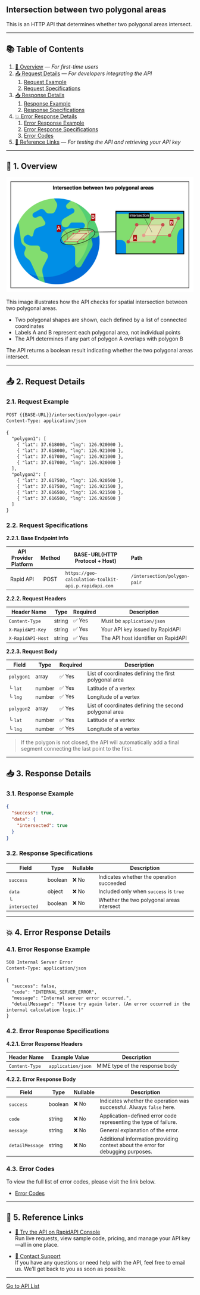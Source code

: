 ## Intersection between two polygonal areas

This is an HTTP API that determines whether two polygonal areas intersect.

---

## 📚 Table of Contents

1. [🧭 Overview](#-1-overview) — *For first-time users*
2. [📤 Request Details](#-2-request-details) — *For developers integrating the API*
    1. [Request Example](#21-request-example)
    2. [Request Specifications](#22-request-specifications)
3. [📥 Response Details](#-3-response-details)
    1. [Response Example](#31-response-example)
    2. [Response Specifications](#32-response-specifications)
4. [💥 Error Response Details](#-4-error-response-details)
    1. [Error Response Example](#41-error-response-example)
    2. [Error Response Specifications](#42-error-response-specifications)
    3. [Error Codes](#43-error-codes)
5. [🔗 Reference Links](#-5-reference-links) — *For testing the API and retrieving your API key*

---

## 🧭 1. Overview

![intersection-between-two-polygonal-areas](./img/intersection-between-two-polygonal-areas.png)

This image illustrates how the API checks for spatial intersection between two polygonal areas.

- Two polygonal shapes are shown, each defined by a list of connected coordinates
- Labels A and B represent each polygonal area, not individual points
- The API determines if any part of polygon A overlaps with polygon B

The API returns a boolean result indicating whether the two polygonal areas intersect.

---

## 📤 2. Request Details

### 2.1. Request Example

```http request
POST {{BASE-URL}}/intersection/polygon-pair
Content-Type: application/json

{
  "polygon1": [
    { "lat": 37.618000, "lng": 126.920000 },
    { "lat": 37.618000, "lng": 126.921000 },
    { "lat": 37.617000, "lng": 126.921000 },
    { "lat": 37.617000, "lng": 126.920000 }
  ],
  "polygon2": [
    { "lat": 37.617500, "lng": 126.920500 },
    { "lat": 37.617500, "lng": 126.921500 },
    { "lat": 37.616500, "lng": 126.921500 },
    { "lat": 37.616500, "lng": 126.920500 }
  ]
}
```

### 2.2. Request Specifications

**2.2.1. Base Endpoint Info**

| API Provider Platform | Method | BASE-URL(HTTP Protocol + Host)                       | Path                         |
|:---------------------:|:------:|------------------------------------------------------|:-----------------------------|
|       Rapid API       |  POST  | `https://geo-calculation-toolkit-api.p.rapidapi.com` | `/intersection/polygon-pair` |

**2.2.2. Request Headers**

| Header Name       | Type   | Required | Description                         |
|-------------------|--------|----------|-------------------------------------|
| `Content-Type`    | string | ✅ Yes    | Must be `application/json`          |
| `X-RapidAPI-Key`  | string | ✅ Yes    | Your API key issued by RapidAPI     |
| `X-RapidAPI-Host` | string | ✅ Yes    | The API host identifier on RapidAPI |

**2.2.3. Request Body**

| Field      | Type   | Required | Description                                            |
|------------|--------|----------|--------------------------------------------------------|
| `polygon1` | array  | ✅ Yes    | List of coordinates defining the first polygonal area  |
| └ `lat`    | number | ✅ Yes    | Latitude of a vertex                                   |
| └ `lng`    | number | ✅ Yes    | Longitude of a vertex                                  |
| `polygon2` | array  | ✅ Yes    | List of coordinates defining the second polygonal area |
| └ `lat`    | number | ✅ Yes    | Latitude of a vertex                                   |
| └ `lng`    | number | ✅ Yes    | Longitude of a vertex                                  |

> If the polygon is not closed, the API will automatically add a final segment connecting the last point to the first.

---

## 📥 3. Response Details

### 3.1. Response Example

```json
{
  "success": true,
  "data": {
    "intersected": true
  }
}
```

### 3.2. Response Specifications

| Field           | Type    | Nullable | Description                               |
|-----------------|---------|----------|-------------------------------------------|
| `success`       | boolean | ❌ No     | Indicates whether the operation succeeded |
| `data`          | object  | ❌ No     | Included only when `success` is `true`    |
| └ `intersected` | boolean | ❌ No     | Whether the two polygonal areas intersect |

---

## 💥 4. Error Response Details

### 4.1. Error Response Example

```http request
500 Internal Server Error
Content-Type: application/json

{
  "success": false,
  "code": "INTERNAL_SERVER_ERROR",
  "message": "Internal server error occurred.",
  "detailMessage": "Please try again later. (An error occurred in the internal calculation logic.)"
}
```

### 4.2. Error Response Specifications

**4.2.1. Error Response Headers**

| Header Name    | Example Value      | Description                    |
|----------------|--------------------|--------------------------------|
| `Content-Type` | `application/json` | MIME type of the response body |

**4.2.2. Error Response Body**

| Field           | Type    | Nullable | Description                                                                      |
|-----------------|---------|----------|----------------------------------------------------------------------------------|
| `success`       | boolean | ❌ No     | Indicates whether the operation was successful. Always `false` here.             |
| `code`          | string  | ❌ No     | Application-defined error code representing the type of failure.                 |
| `message`       | string  | ❌ No     | General explanation of the error.                                                |
| `detailMessage` | string  | ❌ No     | Additional information providing context about the error for debugging purposes. |

### 4.3. Error Codes

To view the full list of error codes, please visit the link below.

- [Error Codes](./common/error-codes.md)

---

## 🔗 5. Reference Links

- [🚀 Try the API on RapidAPI Console](https://rapidapi.com/your-api/test)  
  Run live requests, view sample code, pricing, and manage your API key—all in one place.


- [💬 Contact Support](mailto:support@yourapi.com)  
  If you have any questions or need help with the API, feel free to email us. We’ll get back to you as soon as possible.

---

[Go to API List](../README)